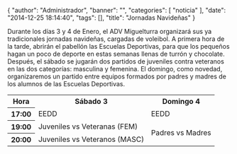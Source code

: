{
  "author": "Administrador", 
  "banner": "", 
  "categories": [
    "noticia"
  ], 
  "date": "2014-12-25 18:14:40", 
  "tags": [], 
  "title": "Jornadas Navideñas"
}

Durante los días 3 y 4 de Enero, el ADV Miguelturra organizará sus ya tradicionales jornadas navideñas, cargadas de voleibol. A primera hora de la tarde, abrirán el pabellón las Escuelas Deportivas, para que los pequeños hagan un poco de deporte en estas semanas llenas de turrón y chocolate. Después, el sábado se jugarán dos partidos de juveniles contra veteranos en las dos categorías: masculina y femenina. El domingo, como novedad, organizaremos un partido entre equipos formados por padres y madres de los alumnos de las Escuelas Deportivas.

<table>
<tr><th>Hora</th><th>Sábado 3</th><th>Domingo 4</th></tr>
<tr><th>17:00</th><td>EEDD</th><td>EEDD</td></tr>
<tr><th>19:00</th><td>Juveniles vs Veteranas (FEM)</td><td rowspan="2">Padres vs Madres</td></tr>
<tr><th>20:00</th><td>Juveniles vs Veteranos (MASC)</td></tr>
</table>

